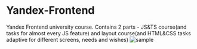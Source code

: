 # Yandex-Frontend
Yandex Frontend university course. Contains 2 parts - JS&TS course(and tasks for almost every JS feature) and layout course(and HTML&CSS tasks adaptive for different screens, needs and wishes)
![sample](https://user-images.githubusercontent.com/70298122/180688359-c361cea6-8c2e-4933-893b-8d7be50e32da.png)
